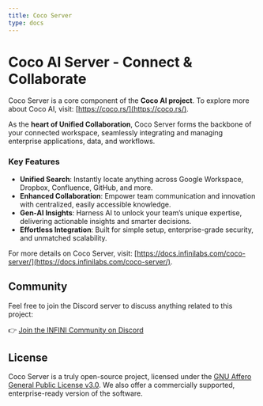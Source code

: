 ```yaml
---
title: Coco Server
type: docs
---
```


# Coco AI Server - **Co**nnect & **Co**llaborate

Coco Server is a core component of the **Coco AI project**. To explore more about Coco AI, visit: [https://coco.rs/](https://coco.rs/).

As the **heart of Unified Collaboration**, Coco Server forms the backbone of your connected workspace, seamlessly integrating and managing enterprise applications, data, and workflows.

### Key Features
- **Unified Search**: Instantly locate anything across Google Workspace, Dropbox, Confluence, GitHub, and more.
- **Enhanced Collaboration**: Empower team communication and innovation with centralized, easily accessible knowledge.
- **Gen-AI Insights**: Harness AI to unlock your team’s unique expertise, delivering actionable insights and smarter decisions.
- **Effortless Integration**: Built for simple setup, enterprise-grade security, and unmatched scalability.

For more details on Coco Server, visit: [https://docs.infinilabs.com/coco-server/](https://docs.infinilabs.com/coco-server/).

## Community

Feel free to join the Discord server to discuss anything related to this project:

👉 [Join the INFINI Community on Discord](https://discord.gg/4tKTMkkvVX)


## License

Coco Server is a truly open-source project, licensed under the [GNU Affero General Public License v3.0](https://opensource.org/licenses/AGPL-3.0).
We also offer a commercially supported, enterprise-ready version of the software.